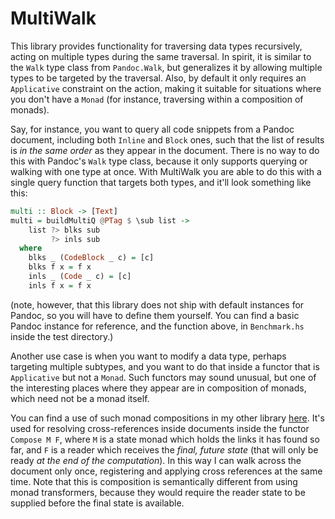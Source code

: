 # MultiWalk

This library provides functionality for traversing data types recursively,
acting on multiple types during the same traversal. In spirit, it is similar to
the `Walk` type class from `Pandoc.Walk`, but generalizes it by allowing
multiple types to be targeted by the traversal. Also, by default it only
requires an `Applicative` constraint on the action, making it suitable for
situations where you don't have a `Monad` (for instance, traversing within a
composition of monads).

Say, for instance, you want to query all code snippets from a Pandoc document,
including both `Inline` and `Block` ones, such that the list of results is *in
the same order* as they appear in the document. There is no way to do this with
Pandoc's `Walk` type class, because it only supports querying or walking with
one type at once. With MultiWalk you are able to do this with a single query
function that targets both types, and it'll look something like this:

```haskell
multi :: Block -> [Text]
multi = buildMultiQ @PTag $ \sub list ->
    list ?> blks sub
         ?> inls sub
  where
    blks _ (CodeBlock _ c) = [c]
    blks f x = f x
    inls _ (Code _ c) = [c]
    inls f x = f x
```

(note, however, that this library does not ship with default instances for
Pandoc, so you will have to define them yourself. You can find a basic Pandoc
instance for reference, and the function above, in `Benchmark.hs` inside the
test directory.)

Another use case is when you want to modify a data type, perhaps targeting
multiple subtypes, and you want to do that inside a functor that is
`Applicative` but not a `Monad`. Such functors may sound unusual, but one of the
interesting places where they appear are in composition of monads, which need
not be a monad itself. 

You can find a use of such monad compositions in my other library
[here](https://github.com/lucasvreis/org-mode-hs/blob/main/org-exporters/src/Org/Exporters/Processing/InternalLinks.hs).
It's used for resolving cross-references inside documents inside the functor
`Compose M F`, where `M` is a state monad which holds the links it has found so
far, and `F` is a reader which receives the _final, future state_ (that will
only be ready _at the end of the computation_). In this way I can walk across
the document only once, registering and applying cross references at the same
time. Note that this is composition is semantically different from using monad
transformers, because they would require the reader state to be supplied before
the final state is available.
